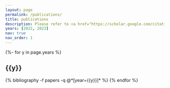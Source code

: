 ```yaml
---
layout: page
permalink: /publications/
title: publications
description: Please refer to <a href="https://scholar.google.com/citations?hl=en&user=ZlBEHxwAAAAJ">my Google Scholar</a> for a complete publication list.
years: [2022, 2023]
nav: true
nav_order: 1
---
```

<!-- _pages/publications.md -->
<div class="publications">

{%- for y in page.years %}
  <h2 class="year">{{y}}</h2>
  {% bibliography -f papers -q @*[year={{y}}]* %}
{% endfor %}

</div>

